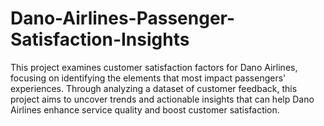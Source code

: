 # Dano-Airlines-Passenger-Satisfaction-Insights
This project examines customer satisfaction factors for Dano Airlines, focusing on identifying the elements that most impact passengers' experiences. Through analyzing a dataset of customer feedback, this project aims to uncover trends and actionable insights that can help Dano Airlines enhance service quality and boost customer satisfaction.

